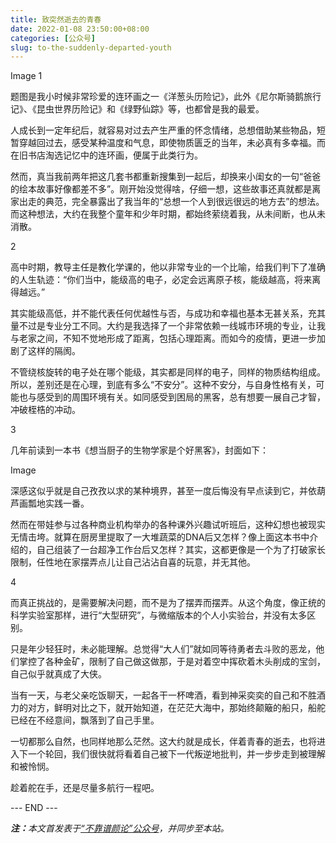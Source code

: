 ```yaml
---
title: 致突然逝去的青春
date: 2022-01-08 23:50:00+08:00
categories: [公众号]
slug: to-the-suddenly-departed-youth
---
```


Image
1

题图是我小时候非常珍爱的连环画之一《洋葱头历险记》，此外《尼尔斯骑鹅旅行记》、《昆虫世界历险记》和《绿野仙踪》等，也都曾是我的最爱。

人成长到一定年纪后，就容易对过去产生严重的怀念情绪，总想借助某些物品，短暂穿越回过去，感受某种温度和气息，即使物质匮乏的当年，未必真有多幸福。而在旧书店淘选记忆中的连环画，便属于此类行为。

然而，真当我前两年把这几套书都重新搜集到一起后，却换来小闺女的一句“爸爸的绘本故事好像都差不多”。刚开始没觉得啥，仔细一想，这些故事还真就都是离家出走的典范，完全暴露出了我当年的“总想一个人到很远很远的地方去”的想法。而这种想法，大约在我整个童年和少年时期，都始终萦绕着我，从未间断，也从未消散。

2

高中时期，教导主任是教化学课的，他以非常专业的一个比喻，给我们判下了准确的人生轨迹：“你们当中，能级高的电子，必定会远离原子核，能级越高，将来离得越远。”

其实能级高低，并不能代表任何优越性与否，与成功和幸福也基本无甚关系，充其量不过是专业分工不同。大约是我选择了一个非常依赖一线城市环境的专业，让我与老家之间，不知不觉地形成了距离，包括心理距离。而如今的疫情，更进一步加剧了这样的隔阂。

不管绕核旋转的电子处在哪个能级，其实都是同样的电子，同样的物质结构组成。所以，差别还是在心理，到底有多么“不安分”。这种不安分，与自身性格有关，可能也与感受到的周围环境有关。如同感受到困局的黑客，总有想要一展自己才智，冲破桎梏的冲动。

3

几年前读到一本书《想当厨子的生物学家是个好黑客》，封面如下：

Image

深感这似乎就是自己孜孜以求的某种境界，甚至一度后悔没有早点读到它，并依葫芦画瓢地实践一番。

然而在带娃参与过各种商业机构举办的各种课外兴趣试听班后，这种幻想也被现实无情击垮。就算在厨房里提取了一大堆蔬菜的DNA后又怎样？像上面这本书中介绍的，自己组装了一台超净工作台后又怎样？其实，这都更像是一个为了打破家长限制，任性地在家摆弄点儿让自己沾沾自喜的玩意，并无其他。

4

而真正挑战的，是需要解决问题，而不是为了摆弄而摆弄。从这个角度，像正统的科学实验室那样，进行“大型研究”，与微缩版本的个人小实验台，并没有太多区别。

只是年少轻狂时，未必能理解。总觉得“大人们”就如同等待勇者去斗败的恶龙，他们掌控了各种金矿，限制了自己做这做那，于是对着空中挥砍着木头削成的宝剑，自己似乎就真成了大侠。

当有一天，与老父亲吃饭聊天，一起各干一杯啤酒，看到神采奕奕的自己和不胜酒力的对方，鲜明对比之下，就开始知道，在茫茫大海中，那始终颠簸的船只，船舵已经在不经意间，飘落到了自己手里。

一切都那么自然，也同样地那么茫然。这大约就是成长，伴着青春的逝去，也将进入下一个轮回，我们很快就将看着自己被下一代叛逆地批判，并一步步走到被理解和被怜悯。

趁着舵在手，还是尽量多航行一程吧。

<div class="p-5 text-center">--- END ---</div>

<i><b>注：</b>本文首发表于[“不靠谱颜论”公众号](https://mp.weixin.qq.com/s/dpHrEDAFftdE8n5wmy5P3g)，并同步至本站。</i>
